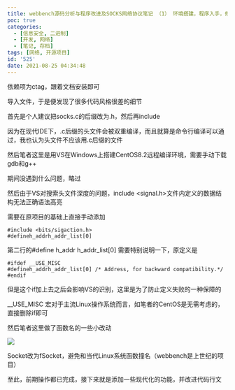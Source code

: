 ```yaml
---
title: webbench源码分析与程序改进及SOCKS网络协议笔记 （1） 环境搭建，程序入手，修复少量因兼容性而出现的bug
poc: true
categories:
  - [信息安全, 二进制]
  - [开发, 网络]
  - [笔记, 存档]
tags: [网络, 开源项目]
id: '525'
date: 2021-08-25 04:34:48
---
```


依赖项为ctag，跟着文档安装即可

导入文件，于是便发现了很多代码风格很差的细节

首先是个人建议把socks.c的后缀改为.h，然后再include

因为在现代IDE下，.c后缀的头文件会被双重编译，而且就算是命令行编译可以通过，我也认为头文件不应该用.c后缀的文件

然后笔者这里是用VS在Windows上搭建CentOS8.2远程编译环境，需要手动下载gdb和g++

期间没遇到什么问题，略过

然后由于VS对搜索头文件深度的问题，include <signal.h>文件内定义的数据结构无法正确语法高亮

需要在原项目的基础上直接手动添加

```
#include <bits/sigaction.h>
#defineh_addrh_addr_list[0]
```

第二行的#define h\_addr h\_addr\_list\[0\] 需要特别说明一下，原定义是

```
#ifdef __USE_MISC
#defineh_addrh_addr_list[0] /* Address, for backward compatibility.*/
#endif
```

但是这个if加上去之后会影响VS的识别，这里是为了防止定义失败的一种保障的

\_\_USE\_MISC 宏对于主流Linux操作系统而言，如笔者的CentOS是无需考虑的，直接删除if即可

然后笔者这里做了函数名的一些小改动

![](https://raw.githubusercontent.com/Valkierja/ALLPIC/main/img/202303181053483.png)

Socket改为fSocket，避免和当代Linux系统函数撞名（webbench是上世纪的项目）

至此，前期操作都已完成，接下来就是添加一些现代化的功能，并改进代码行文